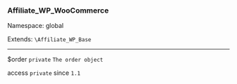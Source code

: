 ### Affiliate_WP_WooCommerce

Namespace: global

Extends: `\Affiliate_WP_Base`

----


$order
`private` `The order object` 


access
`private` 
since
`1.1` 